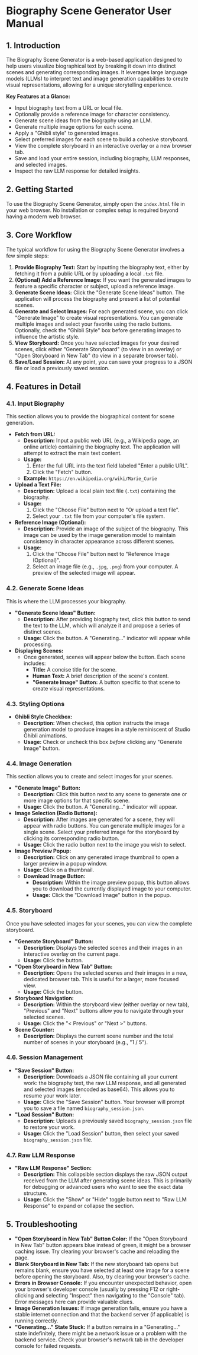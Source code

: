 # Biography Scene Generator User Manual

## 1. Introduction

The Biography Scene Generator is a web-based application designed to help users visualize biographical text by breaking it down into distinct scenes and generating corresponding images. It leverages large language models (LLMs) to interpret text and image generation capabilities to create visual representations, allowing for a unique storytelling experience.

**Key Features at a Glance:**
*   Input biography text from a URL or local file.
*   Optionally provide a reference image for character consistency.
*   Generate scene ideas from the biography using an LLM.
*   Generate multiple image options for each scene.
*   Apply a "Ghibli style" to generated images.
*   Select preferred images for each scene to build a cohesive storyboard.
*   View the complete storyboard in an interactive overlay or a new browser tab.
*   Save and load your entire session, including biography, LLM responses, and selected images.
*   Inspect the raw LLM response for detailed insights.

## 2. Getting Started

To use the Biography Scene Generator, simply open the `index.html` file in your web browser. No installation or complex setup is required beyond having a modern web browser.

## 3. Core Workflow

The typical workflow for using the Biography Scene Generator involves a few simple steps:

1.  **Provide Biography Text:** Start by inputting the biography text, either by fetching it from a public URL or by uploading a local `.txt` file.
2.  **(Optional) Add a Reference Image:** If you want the generated images to feature a specific character or subject, upload a reference image.
3.  **Generate Scene Ideas:** Click the "Generate Scene Ideas" button. The application will process the biography and present a list of potential scenes.
4.  **Generate and Select Images:** For each generated scene, you can click "Generate Image" to create visual representations. You can generate multiple images and select your favorite using the radio buttons. Optionally, check the "Ghibli Style" box before generating images to influence the artistic style.
5.  **View Storyboard:** Once you have selected images for your desired scenes, click either "Generate Storyboard" (to view in an overlay) or "Open Storyboard in New Tab" (to view in a separate browser tab).
6.  **Save/Load Session:** At any point, you can save your progress to a JSON file or load a previously saved session.

## 4. Features in Detail

### 4.1. Input Biography

This section allows you to provide the biographical content for scene generation.

*   **Fetch from URL:**
    *   **Description:** Input a public web URL (e.g., a Wikipedia page, an online article) containing the biography text. The application will attempt to extract the main text content.
    *   **Usage:**
        1.  Enter the full URL into the text field labeled "Enter a public URL".
        2.  Click the "Fetch" button.
    *   **Example:** `https://en.wikipedia.org/wiki/Marie_Curie`
*   **Upload a Text File:**
    *   **Description:** Upload a local plain text file (`.txt`) containing the biography.
    *   **Usage:**
        1.  Click the "Choose File" button next to "Or upload a text file".
        2.  Select your `.txt` file from your computer's file system.
*   **Reference Image (Optional):**
    *   **Description:** Provide an image of the subject of the biography. This image can be used by the image generation model to maintain consistency in character appearance across different scenes.
    *   **Usage:**
        1.  Click the "Choose File" button next to "Reference Image (Optional)".
        2.  Select an image file (e.g., `.jpg`, `.png`) from your computer. A preview of the selected image will appear.

### 4.2. Generate Scene Ideas

This is where the LLM processes your biography.

*   **"Generate Scene Ideas" Button:**
    *   **Description:** After providing biography text, click this button to send the text to the LLM, which will analyze it and propose a series of distinct scenes.
    *   **Usage:** Click the button. A "Generating..." indicator will appear while processing.
*   **Displaying Scenes:**
    *   Once generated, scenes will appear below the button. Each scene includes:
        *   **Title:** A concise title for the scene.
        *   **Human Text:** A brief description of the scene's content.
        *   **"Generate Image" Button:** A button specific to that scene to create visual representations.

### 4.3. Styling Options

*   **Ghibli Style Checkbox:**
    *   **Description:** When checked, this option instructs the image generation model to produce images in a style reminiscent of Studio Ghibli animations.
    *   **Usage:** Check or uncheck this box *before* clicking any "Generate Image" button.

### 4.4. Image Generation

This section allows you to create and select images for your scenes.

*   **"Generate Image" Button:**
    *   **Description:** Click this button next to any scene to generate one or more image options for that specific scene.
    *   **Usage:** Click the button. A "Generating..." indicator will appear.
*   **Image Selection (Radio Buttons):**
    *   **Description:** After images are generated for a scene, they will appear with radio buttons. You can generate multiple images for a single scene. Select your preferred image for the storyboard by clicking its corresponding radio button.
    *   **Usage:** Click the radio button next to the image you wish to select.
*   **Image Preview Popup:**
    *   **Description:** Click on any generated image thumbnail to open a larger preview in a popup window.
    *   **Usage:** Click on a thumbnail.
    *   **Download Image Button:**
        *   **Description:** Within the image preview popup, this button allows you to download the currently displayed image to your computer.
        *   **Usage:** Click the "Download Image" button in the popup.

### 4.5. Storyboard

Once you have selected images for your scenes, you can view the complete storyboard.

*   **"Generate Storyboard" Button:**
    *   **Description:** Displays the selected scenes and their images in an interactive overlay on the current page.
    *   **Usage:** Click the button.
*   **"Open Storyboard in New Tab" Button:**
    *   **Description:** Opens the selected scenes and their images in a new, dedicated browser tab. This is useful for a larger, more focused view.
    *   **Usage:** Click the button.
*   **Storyboard Navigation:**
    *   **Description:** Within the storyboard view (either overlay or new tab), "Previous" and "Next" buttons allow you to navigate through your selected scenes.
    *   **Usage:** Click the "&lt; Previous" or "Next &gt;" buttons.
*   **Scene Counter:**
    *   **Description:** Displays the current scene number and the total number of scenes in your storyboard (e.g., "1 / 5").

### 4.6. Session Management

*   **"Save Session" Button:**
    *   **Description:** Downloads a JSON file containing all your current work: the biography text, the raw LLM response, and all generated and selected images (encoded as base64). This allows you to resume your work later.
    *   **Usage:** Click the "Save Session" button. Your browser will prompt you to save a file named `biography_session.json`.
*   **"Load Session" Button:**
    *   **Description:** Uploads a previously saved `biography_session.json` file to restore your work.
    *   **Usage:** Click the "Load Session" button, then select your saved `biography_session.json` file.

### 4.7. Raw LLM Response

*   **"Raw LLM Response" Section:**
    *   **Description:** This collapsible section displays the raw JSON output received from the LLM after generating scene ideas. This is primarily for debugging or advanced users who want to see the exact data structure.
    *   **Usage:** Click the "Show" or "Hide" toggle button next to "Raw LLM Response" to expand or collapse the section.

## 5. Troubleshooting

*   **"Open Storyboard in New Tab" Button Color:** If the "Open Storyboard in New Tab" button appears blue instead of green, it might be a browser caching issue. Try clearing your browser's cache and reloading the page.
*   **Blank Storyboard in New Tab:** If the new storyboard tab opens but remains blank, ensure you have selected at least one image for a scene before opening the storyboard. Also, try clearing your browser's cache.
*   **Errors in Browser Console:** If you encounter unexpected behavior, open your browser's developer console (usually by pressing F12 or right-clicking and selecting "Inspect" then navigating to the "Console" tab). Error messages here can provide valuable clues.
*   **Image Generation Issues:** If image generation fails, ensure you have a stable internet connection and that the backend server (if applicable) is running correctly.
*   **"Generating..." State Stuck:** If a button remains in a "Generating..." state indefinitely, there might be a network issue or a problem with the backend service. Check your browser's network tab in the developer console for failed requests.